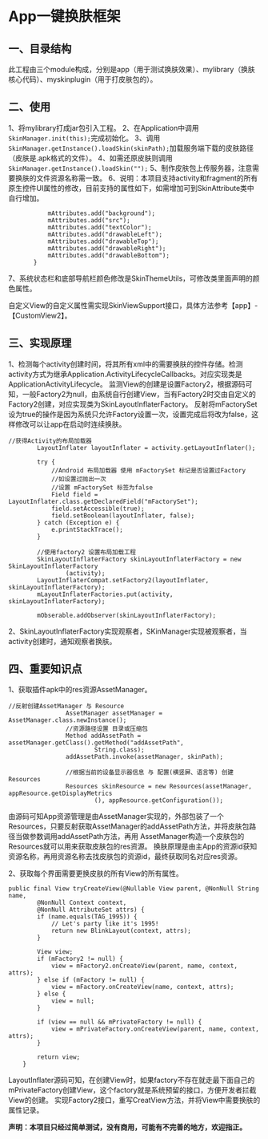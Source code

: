 # App一键换肤框架

## 一、目录结构

此工程由三个module构成，分别是app（用于测试换肤效果）、mylibrary（换肤核心代码）、myskinplugin（用于打皮肤包的）。

## 二、使用

1、将mylibrary打成jar包引入工程。
2、在Application中调用```SkinManager.init(this);```完成初始化。
3、调用```SkinManager.getInstance().loadSkin(skinPath);```加载服务端下载的皮肤路径（皮肤是.apk格式的文件）。
4、如需还原皮肤则调用```SkinManager.getInstance().loadSkin("");```
5、制作皮肤包上传服务器，注意需要换肤的文件资源名称需一致。
6、说明：本项目支持activity和fragment的所有原生控件UI属性的修改，目前支持的属性如下，如需增加可到SkinAttribute类中自行增加。
``` static {
           mAttributes.add("background");
           mAttributes.add("src");
           mAttributes.add("textColor");
           mAttributes.add("drawableLeft");
           mAttributes.add("drawableTop");
           mAttributes.add("drawableRight");
           mAttributes.add("drawableBottom");
       }
```
7、系统状态栏和底部导航栏颜色修改是SkinThemeUtils，可修改类里面声明的颜色属性。

自定义View的自定义属性需实现SkinViewSupport接口，具体方法参考【app】-【CustomView2】。

## 三、实现原理
1、检测每个activity创建时间，将其所有xml中的需要换肤的控件存储。检测activity方式为继承Application.ActivityLifecycleCallbacks。对应实现类是ApplicationActivityLifecycle。
监测View的创建是设置Factory2，根据源码可知，一般Factory2为null，由系统自行创建View，当有Factory2时交由自定义的Factory2创建，对应实现类为SkinLayoutInflaterFactory。
反射将mFactorySet设为true的操作是因为系统只允许Factory设置一次，设置完成后将改为false，这样修改可以让app在启动时连续换肤。
```
//获得Activity的布局加载器
        LayoutInflater layoutInflater = activity.getLayoutInflater();

        try {
            //Android 布局加载器 使用 mFactorySet 标记是否设置过Factory
            //如设置过抛出一次
            //设置 mFactorySet 标签为false
            Field field = LayoutInflater.class.getDeclaredField("mFactorySet");
            field.setAccessible(true);
            field.setBoolean(layoutInflater, false);
        } catch (Exception e) {
            e.printStackTrace();
        }

        //使用factory2 设置布局加载工程
        SkinLayoutInflaterFactory skinLayoutInflaterFactory = new SkinLayoutInflaterFactory
                (activity);
        LayoutInflaterCompat.setFactory2(layoutInflater, skinLayoutInflaterFactory);
        mLayoutInflaterFactories.put(activity, skinLayoutInflaterFactory);

        mObserable.addObserver(skinLayoutInflaterFactory);
```

2、SkinLayoutInflaterFactory实现观察者，SKinManager实现被观察者，当activity创建时，通知观察者换肤。

## 四、重要知识点

1、获取插件apk中的res资源AssetManager。
```
//反射创建AssetManager 与 Resource
                AssetManager assetManager = AssetManager.class.newInstance();
                //资源路径设置 目录或压缩包
                Method addAssetPath = assetManager.getClass().getMethod("addAssetPath",
                        String.class);
                addAssetPath.invoke(assetManager, skinPath);

                //根据当前的设备显示器信息 与 配置(横竖屏、语言等) 创建Resources
                Resources skinResource = new Resources(assetManager, appResource.getDisplayMetrics
                        (), appResource.getConfiguration());
```
由源码可知App资源管理是由AssetManager实现的，外部包装了一个Resources，只要反射获取AssetManager的addAssetPath方法，并将皮肤包路径当做参数调用addAssetPath方法，再用
AssetManager构造一个皮肤包的Resources就可以用来获取皮肤包的res资源。
换肤原理是由主App的资源id获知资源名称，再用资源名称去找皮肤包的资源id，最终获取同名对应res资源。

2、获取每个界面需要更换皮肤的所有View的所有属性。
```
public final View tryCreateView(@Nullable View parent, @NonNull String name,
        @NonNull Context context,
        @NonNull AttributeSet attrs) {
        if (name.equals(TAG_1995)) {
            // Let's party like it's 1995!
            return new BlinkLayout(context, attrs);
        }

        View view;
        if (mFactory2 != null) {
            view = mFactory2.onCreateView(parent, name, context, attrs);
        } else if (mFactory != null) {
            view = mFactory.onCreateView(name, context, attrs);
        } else {
            view = null;
        }

        if (view == null && mPrivateFactory != null) {
            view = mPrivateFactory.onCreateView(parent, name, context, attrs);
        }

        return view;
    }
```
LayoutInflater源码可知，在创建View时，如果factory不存在就走最下面自己的mPrivateFactory创建View，这个factory就是系统预留的接口，方便开发者拦截View的创建。
实现Factory2接口，重写CreatView方法，并将View中需要换肤的属性记录。

**声明：本项目只经过简单测试，没有商用，可能有不完善的地方，欢迎指正。**